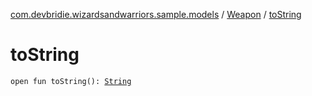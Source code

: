 [com.devbridie.wizardsandwarriors.sample.models](../index.md) / [Weapon](index.md) / [toString](.)

# toString

`open fun toString(): `[`String`](https://kotlinlang.org/api/latest/jvm/stdlib/kotlin/-string/index.html)